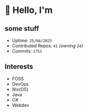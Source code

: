 # 👋 Hello, I'm 

## some stuff

- Uptime: `25/04/2023`
- Contributed Repos: `41` *(owning `24`)*
- Commits: `1753`

## Interests

- FOSS
- DevOps
- Nix(OS)
- Java
- C#
- Webdev
